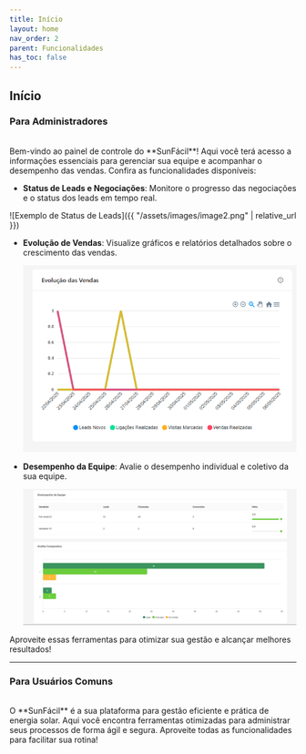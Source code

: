 ```yaml
---
title: Início
layout: home
nav_order: 2
parent: Funcionalidades
has_toc: false
---
```


## Início 

### Para Administradores
<br>
Bem-vindo ao painel de controle do **SunFácil**! Aqui você terá acesso a informações essenciais para gerenciar sua equipe e acompanhar o desempenho das vendas. Confira as funcionalidades disponíveis:

- **Status de Leads e Negociações**: Monitore o progresso das negociações e o status dos leads em tempo real.

![Exemplo de Status de Leads]({{ "/assets/images/image2.png" | relative_url }})


- **Evolução de Vendas**: Visualize gráficos e relatórios detalhados sobre o crescimento das vendas.

  ![Exemplo de Evolução de Vendas](/assets/images/image.png)


- **Desempenho da Equipe**: Avalie o desempenho individual e coletivo da sua equipe.

  ![Exemplo de Desempenho da Equipe](/assets/images/image3.png)


Aproveite essas ferramentas para otimizar sua gestão e alcançar melhores resultados!

---

### Para Usuários Comuns
<br>
O **SunFácil** é a sua plataforma para gestão eficiente e prática de energia solar. Aqui você encontra ferramentas otimizadas para administrar seus processos de forma ágil e segura. Aproveite todas as funcionalidades para facilitar sua rotina!

